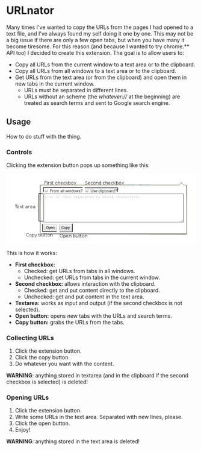 URLnator
===============================

Many times I've wanted to copy the URLs from the pages I had opened to a text
file, and I've always found my self doing it one by one. This may not be a big
issue if there are only a few open tabs, but when you have many it become
tiresome. For this reason (and because I wanted to try chrome.** API too) I
decided to create this extension. The goal is to allow users to:

* Copy all URLs from the current window to a text area or to the clipboard.
* Copy all URLs from all windows to a text area or to the clipboard.
* Get URLs from the text area (or from the clipboard) and open them in
new tabs in the current window.
    + URLs must be separated in different lines.
    + URLs without an scheme (the _whatever://_ at the beginning) are treated as
	  search terms and sent to Google search engine.

Usage
-----

How to do stuff with the thing.

### Controls

Clicking the extension button pops up something like this:

![Popup controls](/img/popup.png "Popup controls")

This is how it works:

* **First checkbox:**
    - Checked: get URLs from tabs in all windows.
    - Unchecked: get URLs from tabs in the current window. 
* **Second checkbox:** allows interaction with the clipboard.
    - Checked: get and put content directly to the clipboard.
    - Unchecked: get and put content in the text area.
* **Textarea:** works as input and output (if the second checkbox is not selected).
* **Open button:** opens new tabs with the URLs and search terms.
* **Copy button:** grabs the URLs from the tabs.

### Collecting URLs

1. Click the extension button.
2. Click the copy button.
3. Do whatever you want with the content.

**WARNING**: anything stored in textarea (and in the clipboard if the second checkbox is selected) is deleted!


### Opening URLs

1. Click the extension button.
2. Write some URLs in the text area. Separated with new lines, please.
3. Click the open button.
4. Enjoy!

**WARNING**: anything stored in the text area is deleted!

